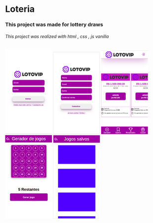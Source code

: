 
<h1>Loteria</h1>
<h3>This project was made for lottery draws</h3>

<h6>This project was realized with html , css , js vanilla</h6>

<div  float="left">


<div display="inline" >
<img src="./assets/img/login.png" width="30%" margin="0" /> 
<img src="./assets/img/signup.png" width="30%" margin="0" />  
<img src="./assets/img/home.png" width="30%" margin="0" />  
<img src="./assets/img/gerador.png" width="30%" margin="0" />  
<img src="./assets/img/save.png" width="30%" margin="0" />  
</div>
